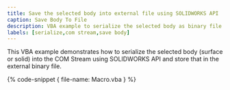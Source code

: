 ```yaml
---
title: Save the selected body into external file using SOLIDWORKS API
caption: Save Body To File
description: VBA example to serialize the selected body as binary file using SOLIDWORKS API
labels: [serialize,com stream,save body]
---
```

This VBA example demonstrates how to serialize the selected body (surface or solid) into the COM Stream using SOLIDWORKS API and store that in the external binary file.

{% code-snippet { file-name: Macro.vba } %}